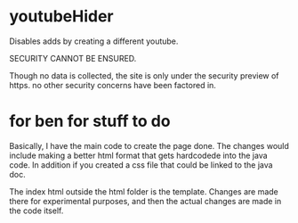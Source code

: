 # youtubeHider
Disables adds by creating a different youtube. 

SECURITY CANNOT BE ENSURED. 

Though no data is collected, the site is only under the security preview of https. no other security concerns have been factored in. 

# for ben for stuff to do
Basically, I have the main code to create the page done. The changes would include making a better html format that gets hardcodede into the java code. In addition if you created a css file that could be linked to the java doc. 

The index html outside the html folder is the template. Changes are made there for experimental purposes, and then the actual changes are made in the code itself.
